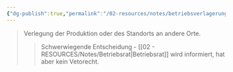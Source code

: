 ```yaml
---
{"dg-publish":true,"permalink":"/02-resources/notes/betriebsverlagerung/","tags":["betriebsrat/information","wirtschaftlich"],"noteIcon":"","updated":"2025-10-29T12:59:03.783+01:00"}
---
```


>Verlegung der Produktion oder des Standorts an andere Orte.
>>Schwerwiegende Entscheidung - [[02 - RESOURCES/Notes/Betriebsrat\|Betriebsrat]] wird informiert, hat aber kein Vetorecht.